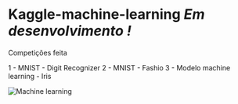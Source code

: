 # Kaggle-machine-learning *Em desenvolvimento !*
Competições feita 

1 - MNIST - Digit Recognizer
2 - MNIST - Fashio
3 - Modelo machine learning - Iris


![Machine learning](https://github.com/RafaelGallo/Kaggle-machine-learning/blob/master/source.gif)
